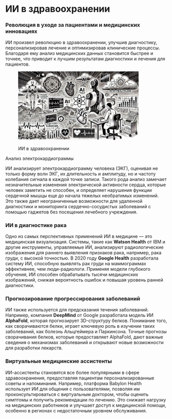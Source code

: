 # ИИ в здравоохранении

### Революция в уходе за пациентами и медицинских инновациях

ИИ произвел революцию в здравоохранении, улучшив диагностику, персонализировав лечение и оптимизировав клинические процессы. Благодаря ему анализ медицинских данных становится быстрее и точнее, что приводит к лучшим результатам диагностики и лечения для пациентов.

<div align="left">

<figure><img src="../../.gitbook/assets/image (15).png" alt="" width="375"><figcaption><p>ИИ в здравоохранении</p></figcaption></figure>

</div>

Анализ электрокардиограммы

ИИ анализирует электрокардиограмму человека (ЭКГ), оценивая не только форму волн ЭКГ, их длительность и амплитуду, но и частоту колебания сигнала в каждой точке записи. Такого рода анализ замечает незначительные изменения электрической активности сердца, которые человек заметить не способен, и определяет нарушения функции сердечной мышцы еще до начала тяжелых необратимых изменений. Это также дает неограниченные возможности для удаленной диагностики и мониторинга сердечно-сосудистых заболеваний с помощью гаджетов без посещения лечебного учреждения.

### ИИ в диагностике рака

Одно из самых перспективных применений ИИ в медицине — это медицинская визуализация. Системы, такие как **Watson Health** от IBM и другие инструменты, управляемые ИИ, анализируют радиологические изображения для раннего выявления признаков рака, например, рака груди, с высокой точностью. В 2020 году **Google Health** разработала систему ИИ, способную выявлять рак груди на маммограммах эффективнее, чем люди-радиологи. Применяя модели глубокого обучения, ИИ способен обрабатывать тысячи медицинских изображений, снижая вероятность ошибок и повышая уровень ранней диагностики.

### Прогнозирование прогрессирования заболеваний

ИИ также используется для предсказания течения заболеваний. Например, компания **DeepMind** от Google разработала модель ИИ **AlphaFold**, которая прогнозирует 3D-структуру белков. Понимание того, как сворачиваются белки, играет ключевую роль в изучении таких заболеваний, как болезнь Альцгеймера и Паркинсона. Точные прогнозы сворачивания белков, которые предоставляет AlphaFold, дают важные сведения о механизмах заболеваний и открывают новые возможности для разработки лекарств.

### Виртуальные медицинские ассистенты

ИИ-ассистенты становятся все более популярными в сфере здравоохранения, предоставляя пациентам персонализированные советы и напоминания. Например, платформа Babylon Health использует ИИ для общения с пользователями, позволяя им проконсультироваться с виртуальным доктором, чтобы оценить симптомы и получить рекомендации по лечению. Это снижает нагрузку на медицинских работников и улучшает доступ к медицинской помощи, особенно в регионах с недостаточным уровнем обслуживания.
